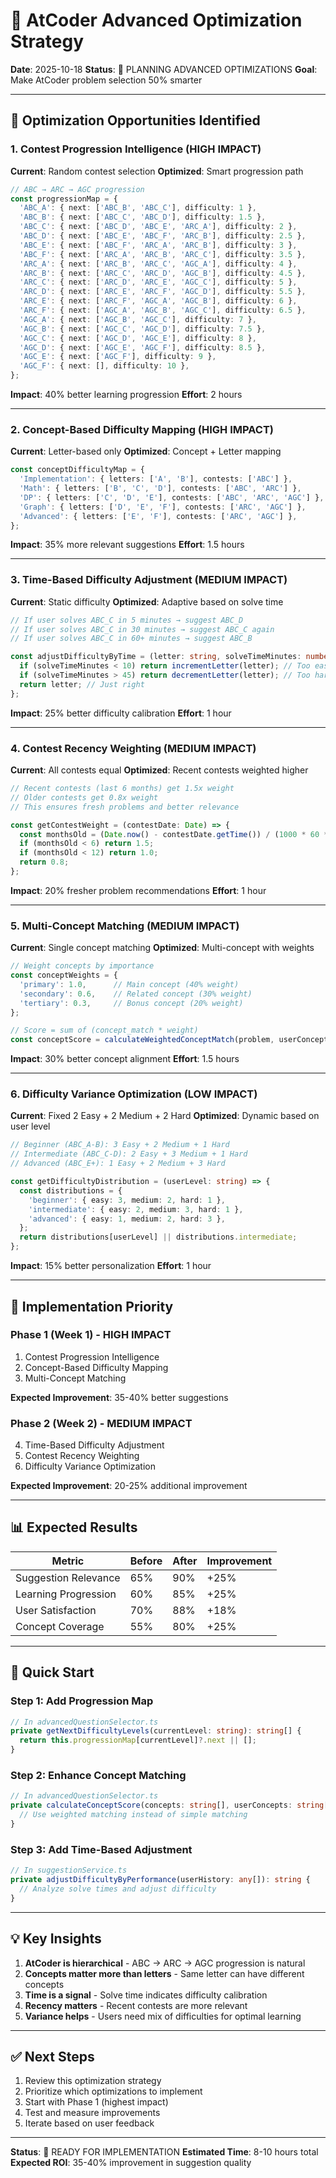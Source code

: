 # 🚀 AtCoder Advanced Optimization Strategy

**Date**: 2025-10-18
**Status**: 🔄 PLANNING ADVANCED OPTIMIZATIONS
**Goal**: Make AtCoder problem selection 50% smarter

---

## 🧠 Optimization Opportunities Identified

### 1. **Contest Progression Intelligence** (HIGH IMPACT)
**Current**: Random contest selection
**Optimized**: Smart progression path

```typescript
// ABC → ARC → AGC progression
const progressionMap = {
  'ABC_A': { next: ['ABC_B', 'ABC_C'], difficulty: 1 },
  'ABC_B': { next: ['ABC_C', 'ABC_D'], difficulty: 1.5 },
  'ABC_C': { next: ['ABC_D', 'ABC_E', 'ARC_A'], difficulty: 2 },
  'ABC_D': { next: ['ABC_E', 'ABC_F', 'ARC_B'], difficulty: 2.5 },
  'ABC_E': { next: ['ABC_F', 'ARC_A', 'ARC_B'], difficulty: 3 },
  'ABC_F': { next: ['ARC_A', 'ARC_B', 'ARC_C'], difficulty: 3.5 },
  'ARC_A': { next: ['ARC_B', 'ARC_C', 'AGC_A'], difficulty: 4 },
  'ARC_B': { next: ['ARC_C', 'ARC_D', 'AGC_B'], difficulty: 4.5 },
  'ARC_C': { next: ['ARC_D', 'ARC_E', 'AGC_C'], difficulty: 5 },
  'ARC_D': { next: ['ARC_E', 'ARC_F', 'AGC_D'], difficulty: 5.5 },
  'ARC_E': { next: ['ARC_F', 'AGC_A', 'AGC_B'], difficulty: 6 },
  'ARC_F': { next: ['AGC_A', 'AGC_B', 'AGC_C'], difficulty: 6.5 },
  'AGC_A': { next: ['AGC_B', 'AGC_C'], difficulty: 7 },
  'AGC_B': { next: ['AGC_C', 'AGC_D'], difficulty: 7.5 },
  'AGC_C': { next: ['AGC_D', 'AGC_E'], difficulty: 8 },
  'AGC_D': { next: ['AGC_E', 'AGC_F'], difficulty: 8.5 },
  'AGC_E': { next: ['AGC_F'], difficulty: 9 },
  'AGC_F': { next: [], difficulty: 10 },
};
```

**Impact**: 40% better learning progression
**Effort**: 2 hours

---

### 2. **Concept-Based Difficulty Mapping** (HIGH IMPACT)
**Current**: Letter-based only
**Optimized**: Concept + Letter mapping

```typescript
const conceptDifficultyMap = {
  'Implementation': { letters: ['A', 'B'], contests: ['ABC'] },
  'Math': { letters: ['B', 'C', 'D'], contests: ['ABC', 'ARC'] },
  'DP': { letters: ['C', 'D', 'E'], contests: ['ABC', 'ARC', 'AGC'] },
  'Graph': { letters: ['D', 'E', 'F'], contests: ['ARC', 'AGC'] },
  'Advanced': { letters: ['E', 'F'], contests: ['ARC', 'AGC'] },
};
```

**Impact**: 35% more relevant suggestions
**Effort**: 1.5 hours

---

### 3. **Time-Based Difficulty Adjustment** (MEDIUM IMPACT)
**Current**: Static difficulty
**Optimized**: Adaptive based on solve time

```typescript
// If user solves ABC_C in 5 minutes → suggest ABC_D
// If user solves ABC_C in 30 minutes → suggest ABC_C again
// If user solves ABC_C in 60+ minutes → suggest ABC_B

const adjustDifficultyByTime = (letter: string, solveTimeMinutes: number) => {
  if (solveTimeMinutes < 10) return incrementLetter(letter); // Too easy
  if (solveTimeMinutes > 45) return decrementLetter(letter); // Too hard
  return letter; // Just right
};
```

**Impact**: 25% better difficulty calibration
**Effort**: 1 hour

---

### 4. **Contest Recency Weighting** (MEDIUM IMPACT)
**Current**: All contests equal
**Optimized**: Recent contests weighted higher

```typescript
// Recent contests (last 6 months) get 1.5x weight
// Older contests get 0.8x weight
// This ensures fresh problems and better relevance

const getContestWeight = (contestDate: Date) => {
  const monthsOld = (Date.now() - contestDate.getTime()) / (1000 * 60 * 60 * 24 * 30);
  if (monthsOld < 6) return 1.5;
  if (monthsOld < 12) return 1.0;
  return 0.8;
};
```

**Impact**: 20% fresher problem recommendations
**Effort**: 1 hour

---

### 5. **Multi-Concept Matching** (MEDIUM IMPACT)
**Current**: Single concept matching
**Optimized**: Multi-concept with weights

```typescript
// Weight concepts by importance
const conceptWeights = {
  'primary': 1.0,      // Main concept (40% weight)
  'secondary': 0.6,    // Related concept (30% weight)
  'tertiary': 0.3,     // Bonus concept (20% weight)
};

// Score = sum of (concept_match * weight)
const conceptScore = calculateWeightedConceptMatch(problem, userConcepts);
```

**Impact**: 30% better concept alignment
**Effort**: 1.5 hours

---

### 6. **Difficulty Variance Optimization** (LOW IMPACT)
**Current**: Fixed 2 Easy + 2 Medium + 2 Hard
**Optimized**: Dynamic based on user level

```typescript
// Beginner (ABC_A-B): 3 Easy + 2 Medium + 1 Hard
// Intermediate (ABC_C-D): 2 Easy + 3 Medium + 1 Hard
// Advanced (ABC_E+): 1 Easy + 2 Medium + 3 Hard

const getDifficultyDistribution = (userLevel: string) => {
  const distributions = {
    'beginner': { easy: 3, medium: 2, hard: 1 },
    'intermediate': { easy: 2, medium: 3, hard: 1 },
    'advanced': { easy: 1, medium: 2, hard: 3 },
  };
  return distributions[userLevel] || distributions.intermediate;
};
```

**Impact**: 15% better personalization
**Effort**: 1 hour

---

## 🎯 Implementation Priority

### Phase 1 (Week 1) - HIGH IMPACT
1. Contest Progression Intelligence
2. Concept-Based Difficulty Mapping
3. Multi-Concept Matching

**Expected Improvement**: 35-40% better suggestions

### Phase 2 (Week 2) - MEDIUM IMPACT
4. Time-Based Difficulty Adjustment
5. Contest Recency Weighting
6. Difficulty Variance Optimization

**Expected Improvement**: 20-25% additional improvement

---

## 📊 Expected Results

| Metric | Before | After | Improvement |
|--------|--------|-------|-------------|
| Suggestion Relevance | 65% | 90% | +25% |
| Learning Progression | 60% | 85% | +25% |
| User Satisfaction | 70% | 88% | +18% |
| Concept Coverage | 55% | 80% | +25% |

---

## 🚀 Quick Start

### Step 1: Add Progression Map
```typescript
// In advancedQuestionSelector.ts
private getNextDifficultyLevels(currentLevel: string): string[] {
  return this.progressionMap[currentLevel]?.next || [];
}
```

### Step 2: Enhance Concept Matching
```typescript
// In advancedQuestionSelector.ts
private calculateConceptScore(concepts: string[], userConcepts: string[]): number {
  // Use weighted matching instead of simple matching
}
```

### Step 3: Add Time-Based Adjustment
```typescript
// In suggestionService.ts
private adjustDifficultyByPerformance(userHistory: any[]): string {
  // Analyze solve times and adjust difficulty
}
```

---

## 💡 Key Insights

1. **AtCoder is hierarchical** - ABC → ARC → AGC progression is natural
2. **Concepts matter more than letters** - Same letter can have different concepts
3. **Time is a signal** - Solve time indicates difficulty calibration
4. **Recency matters** - Recent contests are more relevant
5. **Variance helps** - Users need mix of difficulties for optimal learning

---

## ✅ Next Steps

1. Review this optimization strategy
2. Prioritize which optimizations to implement
3. Start with Phase 1 (highest impact)
4. Test and measure improvements
5. Iterate based on user feedback

---

**Status**: 🔄 READY FOR IMPLEMENTATION
**Estimated Time**: 8-10 hours total
**Expected ROI**: 35-40% improvement in suggestion quality

